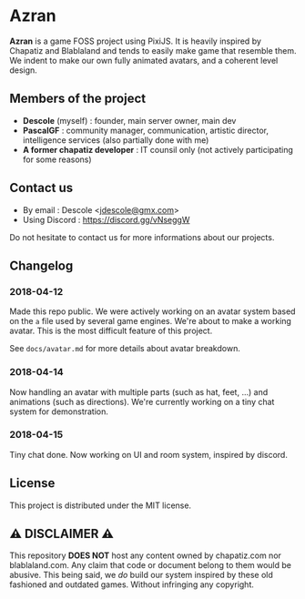 # Azran

**Azran** is a game FOSS project using PixiJS. It is heavily inspired by Chapatiz and Blablaland and tends to easily make game that resemble them. We indent to make our own fully animated avatars, and a coherent level design.

## Members of the project

- **Descole** (myself) : founder, main server owner, main dev
- **PascalGF** : community manager, communication, artistic director, intelligence services (also partially done with me)
- **A former chapatiz developer** : IT counsil only (not actively participating for some reasons)

## Contact us

- By email : Descole &lt;jdescole@gmx.com&gt;
- Using Discord : https://discord.gg/vNseggW

Do not hesitate to contact us for more informations about our projects.

## Changelog

### 2018-04-12

Made this repo public.
We were actively working on an avatar system based on the `a` file used by several game engines. We're about to make a working avatar. This is the most difficult feature of this project.

See `docs/avatar.md` for more details about avatar breakdown.

### 2018-04-14

Now handling an avatar with multiple parts (such as hat, feet, ...) and animations (such as directions). 
We're currently working on a tiny chat system for demonstration.

### 2018-04-15

Tiny chat done. Now working on UI and room system, inspired by discord. 

## License

This project is distributed under the MIT license.

## :warning: DISCLAIMER :warning:

This repository **DOES NOT** host any content owned by chapatiz.com nor blablaland.com. Any claim that code or document belong to them would be abusive.
This being said, we *do* build our system inspired by these old fashioned and outdated games. Without infringing any copyright.
